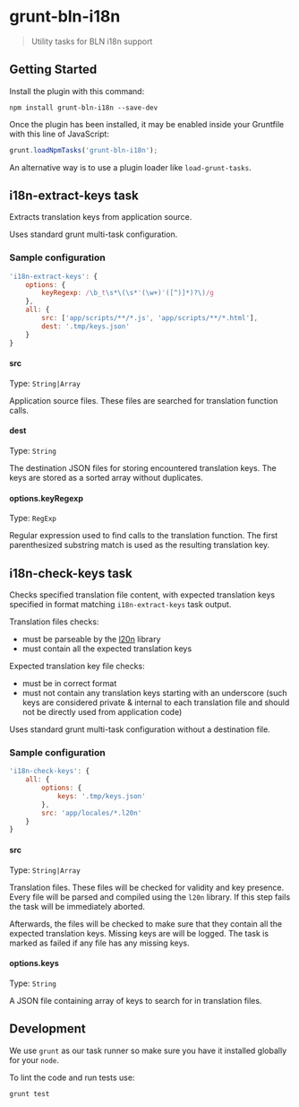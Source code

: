 # grunt-bln-i18n

> Utility tasks for BLN i18n support


## Getting Started
Install the plugin with this command:

```shell
npm install grunt-bln-i18n --save-dev
```

Once the plugin has been installed, it may be enabled inside your Gruntfile
with this line of JavaScript:

```js
grunt.loadNpmTasks('grunt-bln-i18n');
```

An alternative way is to use a plugin loader like `load-grunt-tasks`.


## i18n-extract-keys task

Extracts translation keys from application source.

Uses standard grunt multi-task configuration.

### Sample configuration

```js
'i18n-extract-keys': {
	options: {
		keyRegexp: /\b_t\s*\(\s*'(\w+)'([^)]*)?\)/g
	},
	all: {
		src: ['app/scripts/**/*.js', 'app/scripts/**/*.html'],
		dest: '.tmp/keys.json'
	}
}
```

#### src
Type: `String|Array`

Application source files. These files are searched for translation function
calls.

#### dest
Type: `String`

The destination JSON files for storing encountered translation keys. The keys
are stored as a sorted array without duplicates. 

#### options.keyRegexp
Type: `RegExp`

Regular expression used to find calls to the translation function. The first
parenthesized substring match is used as the resulting translation key.


## i18n-check-keys task

Checks specified translation file content, with expected translation keys
specified in format matching `i18n-extract-keys` task output.

Translation files checks:

* must be parseable by the [l20n](http://l20n.org) library
* must contain all the expected translation keys

Expected translation key file checks:

* must be in correct format
* must not contain any translation keys starting with an underscore (such keys
  are considered private & internal to each translation file and should not be
  directly used from application code)

Uses standard grunt multi-task configuration without a destination file.

### Sample configuration

```js
'i18n-check-keys': {
	all: {
		options: {
			keys: '.tmp/keys.json'
		},
		src: 'app/locales/*.l20n'
	}
}
```

#### src
Type: `String|Array`

Translation files. These files will be checked for validity and key presence.
Every file will be parsed and compiled using the `l20n` library. If this step
fails the task will be immediately aborted.

Afterwards, the files will be checked to make sure that they contain all the
expected translation keys. Missing keys are will be logged. The task is marked
as failed if any file has any missing keys.

#### options.keys
Type: `String`

A JSON file containing array of keys to search for in translation files.


## Development
We use `grunt` as our task runner so make sure you have it installed globally
for your `node`.

To lint the code and run tests use:

```shell
grunt test
```
